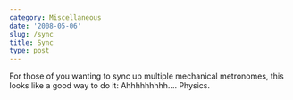 ```yaml
---
category: Miscellaneous
date: '2008-05-06'
slug: /sync
title: Sync
type: post
---
```



For those of you wanting to sync up multiple mechanical metronomes,
this looks like a good way to do it:
Ahhhhhhhhh.... Physics.